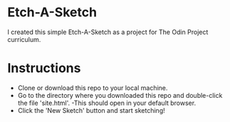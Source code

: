 # Etch-A-Sketch
I created this simple Etch-A-Sketch as a project for The Odin Project curriculum. 

# Instructions
- Clone or download this repo to your local machine.
- Go to the directory where you downloaded this repo and double-click the file 'site.html'.
  -This should open in your default browser.
- Click the 'New Sketch' button and start sketching!
